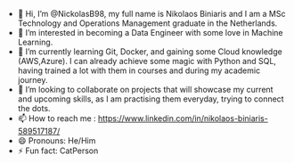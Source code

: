 - 👋 Hi, I’m @NickolasB98, my full name is Nikolaos Biniaris and I am a MSc Technology and Operations Management graduate in the Netherlands.
- 👀 I’m interested in becoming a Data Engineer with some love in Machine Learning.
- 🌱 I’m currently learning Git, Docker, and gaining some Cloud knowledge (AWS,Azure). I can already achieve some magic with Python and SQL, having trained a lot with them in courses and during my academic journey.
- 💞️ I’m looking to collaborate on projects that will showcase my current and upcoming skills, as I am practising them everyday, trying to connect the dots.
- 📫 How to reach me : https://www.linkedin.com/in/nikolaos-biniaris-589517187/
- 😄 Pronouns: He/Him
- ⚡ Fun fact: CatPerson

<!---
NickolasB98/NickolasB98 is a ✨ special ✨ repository because its `README.md` (this file) appears on your GitHub profile.
You can click the Preview link to take a look at your changes.
--->
